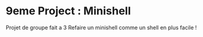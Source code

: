# 9eme Project : Minishell

Projet de groupe fait a 3
Refaire un minishell comme un shell en plus facile !
